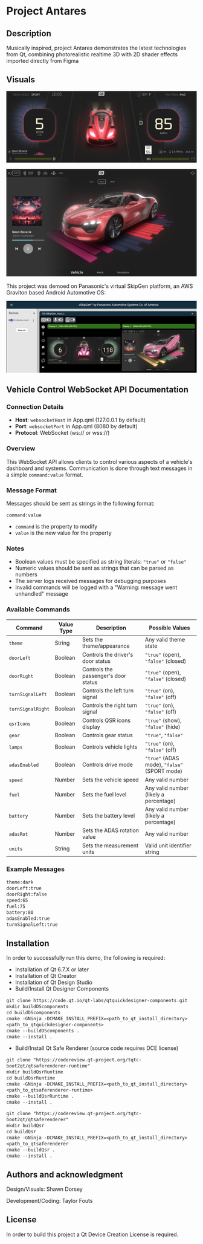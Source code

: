 # Project Antares


## Description
Musically inspired, project Antares demonstrates the latest technologies from Qt, combining photorealistic realtime 3D with 2D shader effects imported directly from Figma

## Visuals
![Cluster](screenshots/cluster.png)

![IVI](screenshots/ivi.png)

This project was demoed on Panasonic's virtual SkipGen platform, an AWS Graviton based Android Automotive OS:

![vSkipGen](screenshots/skipgen.png)

## Vehicle Control WebSocket API Documentation

### Connection Details

- **Host**: `websocketHost` in App.qml (127.0.0.1 by default)
- **Port**: `websocketPort` in App.qml (8080 by default)
- **Protocol**: WebSocket (ws:// or wss://)

### Overview

This WebSocket API allows clients to control various aspects of a vehicle's dashboard and systems. Communication is done through text messages in a simple `command:value` format.

### Message Format
Messages should be sent as strings in the following format:
```
command:value
```
- `command` is the property to modify
- `value` is the new value for the property

### Notes

- Boolean values must be specified as string literals: `"true"` or `"false"`
- Numeric values should be sent as strings that can be parsed as numbers
- The server logs received messages for debugging purposes
- Invalid commands will be logged with a "Warning: message went unhandled" message

### Available Commands

| Command | Value Type | Description | Possible Values |
|---------|------------|-------------|----------------|
| `theme` | String | Sets the theme/appearance | Any valid theme state |
| `doorLeft` | Boolean | Controls the driver's door status | `"true"` (open), `"false"` (closed) |
| `doorRight` | Boolean | Controls the passenger's door status | `"true"` (open), `"false"` (closed) |
| `turnSignalLeft` | Boolean | Controls the left turn signal | `"true"` (on), `"false"` (off) |
| `turnSignalRight` | Boolean | Controls the right turn signal | `"true"` (on), `"false"` (off) |
| `qsrIcons` | Boolean | Controls QSR icons display | `"true"` (show), `"false"` (hide) |
| `gear` | Boolean | Controls gear status | `"true"`, `"false"` |
| `lamps` | Boolean | Controls vehicle lights | `"true"` (on), `"false"` (off) |
| `adasEnabled` | Boolean | Controls drive mode | `"true"` (ADAS mode), `"false"` (SPORT mode) |
| `speed` | Number | Sets the vehicle speed | Any valid number |
| `fuel` | Number | Sets the fuel level | Any valid number (likely a percentage) |
| `battery` | Number | Sets the battery level | Any valid number (likely a percentage) |
| `adasRot` | Number | Sets the ADAS rotation value | Any valid number |
| `units` | String | Sets the measurement units | Valid unit identifier string |

### Example Messages
```
theme:dark
doorLeft:true
doorRight:false
speed:65
fuel:75
battery:80
adasEnabled:true
turnSignalLeft:true
```
## Installation
In order to successfully run this demo, the following is required:

* Installation of Qt 6.7.X or later
* Installation of Qt Creator
* Installation of Qt Design Studio
* Build/Install Qt Designer Components 
```
git clone https://code.qt.io/qt-labs/qtquickdesigner-components.git
mkdir buildDScomponents
cd buildDScomponents
cmake -GNinja -DCMAKE_INSTALL_PREFIX=<path_to_qt_install_directory> <path_to_qtquickdesigner-components>
cmake --buildDScomponents .
cmake --install .
```
* Build/Install Qt Safe Renderer (source code requires DCE license)
```
git clone "https://codereview.qt-project.org/tqtc-boot2qt/qtsaferenderer-runtime"
mkdir buildQsrRuntime
cd buildQsrRuntime
cmake -GNinja -DCMAKE_INSTALL_PREFIX=<path_to_qt_install_directory> <path_to_qtsaferenderer-runtime>
cmake --buildQsrRuntime .
cmake --install .
```
```
git clone "https://codereview.qt-project.org/tqtc-boot2qt/qtsaferenderer"
mkdir buildQsr
cd buildQsr
cmake -GNinja -DCMAKE_INSTALL_PREFIX=<path_to_qt_install_directory> <path_to_qtsaferenderer
cmake --buildQsr .
cmake --install .
```
## Authors and acknowledgment
Design/Visuals: Shawn Dorsey

Development/Coding: Taylor Fouts

## License
In order to build this project a Qt Device Creation License is required.
